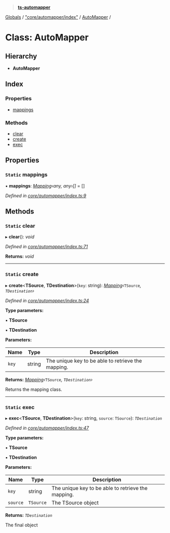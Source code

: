 > **[ts-automapper](../README.md)**

[Globals](../globals.md) / ["core/automapper/index"](../modules/_core_automapper_index_.md) / [AutoMapper](_core_automapper_index_.automapper.md) /

# Class: AutoMapper

## Hierarchy

* **AutoMapper**

## Index

### Properties

* [mappings](_core_automapper_index_.automapper.md#static-mappings)

### Methods

* [clear](_core_automapper_index_.automapper.md#static-clear)
* [create](_core_automapper_index_.automapper.md#static-create)
* [exec](_core_automapper_index_.automapper.md#static-exec)

## Properties

### `Static` mappings

▪ **mappings**: *[Mapping](_core_mapping_index_.mapping.md)‹*any*, *any*›[]* =  []

*Defined in [core/automapper/index.ts:9](https://github.com/MADEiN83/ts-automapper/blob/a1de38d/src/core/automapper/index.ts#L9)*

## Methods

### `Static` clear

▸ **clear**(): *void*

*Defined in [core/automapper/index.ts:71](https://github.com/MADEiN83/ts-automapper/blob/a1de38d/src/core/automapper/index.ts#L71)*

**Returns:** *void*

___

### `Static` create

▸ **create**<**TSource**, **TDestination**>(`key`: string): *[Mapping](_core_mapping_index_.mapping.md)‹*`TSource`*, *`TDestination`*›*

*Defined in [core/automapper/index.ts:24](https://github.com/MADEiN83/ts-automapper/blob/a1de38d/src/core/automapper/index.ts#L24)*

**Type parameters:**

▪ **TSource**

▪ **TDestination**

**Parameters:**

Name | Type | Description |
------ | ------ | ------ |
`key` | string | The unique key to be able to retrieve the mapping. |

**Returns:** *[Mapping](_core_mapping_index_.mapping.md)‹*`TSource`*, *`TDestination`*›*

Returns the mapping class.

___

### `Static` exec

▸ **exec**<**TSource**, **TDestination**>(`key`: string, `source`: `TSource`): *`TDestination`*

*Defined in [core/automapper/index.ts:47](https://github.com/MADEiN83/ts-automapper/blob/a1de38d/src/core/automapper/index.ts#L47)*

**Type parameters:**

▪ **TSource**

▪ **TDestination**

**Parameters:**

Name | Type | Description |
------ | ------ | ------ |
`key` | string | The unique key to be able to retrieve the mapping. |
`source` | `TSource` | The TSource object |

**Returns:** *`TDestination`*

The final object